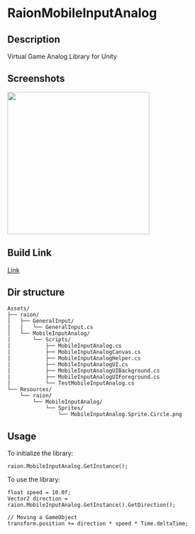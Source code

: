 # RaionMobileInputAnalog
  
## Description
Virtual Game Analog Library for Unity
  
## Screenshots
<img src="https://cdn.rawgit.com/jmsrsd/MobileInputAnalog/c25ccd89/Screenshots/Screenshot.00.jpg" height="320"/>
  
## Build Link
[Link](https://github.com/jmsrsd/MobileInputAnalog/raw/master/Build/Raion.MobileInputAnalog.unitypackage)
  
## Dir structure
```
Assets/
├── raion/  
│   ├── GeneralInput/  
|   |   └── GeneralInput.cs  
│   └── MobileInputAnalog/  
|       └── Scripts/  
|           ├── MobileInputAnalog.cs  
|           ├── MobileInputAnalogCanvas.cs  
|           ├── MobileInputAnalogHelper.cs  
|           ├── MobileInputAnalogUI.cs  
|           ├── MobileInputAnalogUIBackground.cs  
|           ├── MobileInputAnalogUIForeground.cs  
|           └── TestMobileInputAnalog.cs  
└── Resources/  
    └── raion/  
        └── MobileInputAnalog/  
            └── Sprites/  
                └── MobileInputAnalog.Sprite.Circle.png 
```
  
## Usage
To initialize the library:
```
raion.MobileInputAnalog.GetInstance();
```

To use the library:
```
float speed = 10.0f;
Vector2 direction = raion.MobileInputAnalog.GetInstance().GetDirection();

// Moving a GameObject
transform.position += direction * speed * Time.deltaTime;
```
